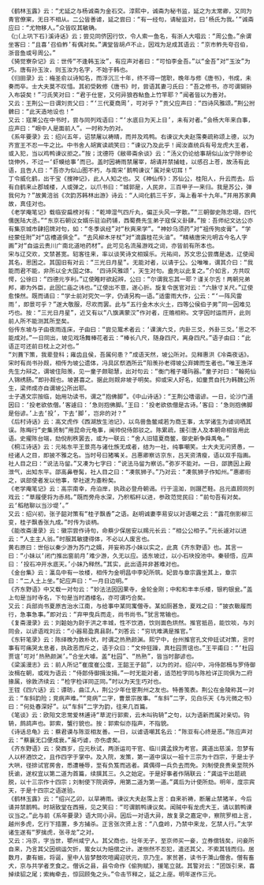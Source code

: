 <!-- { "loadSidebar": true } -->
	《鹤林玉露》云：“尤延之与杨诚斋为金石交。淳熙中，诚斋为秘书监，延之为太常卿，又同为青官僚宷，无日不相从。二公皆善谑，延之尝曰：“有一经句，请秘监对，曰‘杨氏为我。’”诚斋应曰：“尤物移人。”众皆叹其敏确。
	《□(上巩下石)溪诗话》云；尝见同侪因行饮，令人索一鱼名，有浙人大唱云：“周公鱼。”余谓坐客曰：“且喜‘召伯鲊’有偶对矣。”满堂皆胡卢不止，因戏为足成其语云：“京市鲊先夸召伯，浙音鱼或号周公。”
	《猗觉寮杂记》云：世传“不逢韩玉汝”，有应声对者曰：“可怕李金吾。”以“金吾”对“玉汝”为巧。唐有孙玉汝，则玉汝为名字，不始于韩也。
	《归田录》云：梅圣俞以诗知名，而浮沉三十年，终不得一馆职，晚年与修《唐书》，书成，未奏而卒。士大夫莫不叹惜。其初受敕修《唐书》时，尝语其妻刁氏曰：“吾之修书，亦可谓猢狲入布袋矣！”刁氏笑对曰：“君于仕宦，又何异狼吞鲇鱼上竹竿耶？”闻者皆以为善对。
	又云：王荆公一日谓刘贡父曰：“‘三代夏商周’，可对乎？”贡父应声曰：“四诗风雅颂。”荆公拊髀曰：“此天造地设也！”
	又云：寇莱公在中书时，尝与同列戏语曰：“‘水底日为天上日’，未有对者。”会杨大年来白事，应声曰：“眼中人是面前人”。一时称为的对。
	《系年要录》云：绍兴五年，诏禁屠以祷晴，而并及鸡鸭。右谏议大夫赵霈奏疏称颂上德，以为齐宣王不忍一牛之比。中书舍人胡寅读疏笑曰：“谏议乃及此乎！闻汝直统兵有号龙虎大王者，或入犯，当以鸡鸭谏议拒之。”按；沈德符《敝帚斋余谈》云：“汤义仍论给事胡似山汝宁除参论饶伸外，不过一‘虾蟆给事’而已。盖时因祷雨禁屠宰，胡请并禁捕蛙，以感召上苍，故汤有此语，且告人曰：“吾亦为似山图不朽，与南宋‘鹅鸭谏议’属对亲切耳！”
	丁令威化鹤，出干宝《搜神记》，此人人知之也。又《神仙传》：苏仙公，桂阳人，升云而去。后有白鹤来止郡城楼，人或弹之，以爪书曰：“城郭是，人民非，三百甲子一来归。我是苏公，弹我何为？”故黄涪翁《次韵苏韩林出游》诗云：“人间化鹤三千岁，海上看羊十九年。”并用苏家典故，真佳对也。
	《老学庵笔记》载临安扁榜对有：“乾坤湿气四斤丸，偏正头风一字散。”“三朝御史陈忠翊，四代儒医陆大丞。”“东京石朝议女婿乐驻泊药铺，西蜀费先生弟子寇保义卦肆。”按：吾师纪文达公亦有集京城市肆招牌对句，如：“冬季讽经”对“秋爽来学”。“神妙乌须药”对“祖传狗皮膏”。“学经蒙任附”对“店槽道俱全”。“去风柳木牙杖”对“滴露桂花头油”。“精裱唐宋元明古今名人字画”对“自运云贵川广南北道地药材”。此可见名流虽游戏之词，亦皆前有所本也。
	宋与辽交欢，文禁甚宽。轺客往来，率以谈笑诗文相娱乐。元祐间，苏文忠公尝膺是选，辽使闻其名，思困之。其国旧有对云：“三光日月星”。无能对者，以请于公。公唯唯，谓其介曰：“我能而君不能，非所以全大国之体。‘四诗风雅颂’，天生对句。盍先以此复之。”介如言，方共叹愕，公徐曰：“四德元亨利。”辽使睢盱欲起辨，公曰：“尔谓我忘其一耶？谨关尔舌！两朝兄弟邦，卿为外臣，此固仁庙之讳也。”辽使出不意，遂心折。旋复令医官对云：“六脉寸关尺。”辽使愈悚然。既而请曰：“学士前对究欠一字，仍请另构一语。”适雷雨大作，公云：“‘一阵风雷雨’，即景可乎？”遂大敬服，尽欢而罢。此与“五行金木水火土，四等公侯伯子男”同一因难见巧也。按：“三光日月星”，近又有以“八旗满蒙汉”作对者，庄赡相称。文字因时运而开，此则前人所不能测其所至矣。
	俗传东坡与子由夜雨连床，子由曰：“尝见鬻术者云：‘课演六爻，内卦三爻，外卦三爻。’思之不能成对。”一日同出，坡见戏场舞棒花者云：“棒长八尺，随身四尺，离身四尺。”语子由曰：“此语正可还前日枕上之对也。”
	“刘蕡下策，我辈登科；雍齿且侯，吾属何患？”成语天然，坡公所对。见释惠洪《冷斋夜话》。
	宋时有尚书孙觌，相传为坡公遗体，冯具区祭酒所云“阳羡孙老得坡公弃婢而生者也。”唯王渔洋先生力辩之，谓坡住阳羡，见一童子颇聪慧，出对句云：“衡门稚子璠玙器。”童子对曰：“翰苑仙人锦绣肠。”即孙觌也。坡甚喜之。据此则觌非坡子明矣。抑或宋人好名，如童贯自托为韩魏公所生，梁师成亦自谓坡公所出耶。
	士子遇文宗按临，始用功读书，谓之“抱佛脚”。《中山诗话》：“王荆公嗜谐谚。一日，论沙门道因曰：‘投老欲依僧。’客遽曰：‘急则抱佛脚。’王曰：‘投老欲依僧是古诗。’客曰：‘急则抱佛脚是俗谚。’上去‘投’，下去‘脚’，岂非的对？”
	《后村诗话》云：高文虎作《西湖放生池记》，以鸟兽鱼鳖咸若为商王事，太学诸生为谑词哂其误。陈晦行“史集贤制”用昆命元龟事，闽帅倪侍郎驳之。陈累疏，援引唐人及本朝命相皆用此语。史擢陈台端，劾倪削秩罢去，或为一联云：“舍人旧错夏商鳖，御史新争舜禹龟。”
	《桐江诗话》云：元祐东平王景亮与诸仕族无成者，结为一社，纯事嘲笑。士大夫无问贤愚，一经诸人之目，即披不雅之名。当时号曰猪嘴关。吕惠卿察访京东，吕天资清瘦，语以双手指画。社人目之曰：“说法马留。”又凑为七字曰：“说法马留为察访。”弥岁不能对。一日，邵篪因上殿泄气，出知东平。邵高鼻卷髯，社人目之曰：“凑氛狮子。”乃对云：“凑氛狮子作知州。”惠卿衔之，讽部使者发以他事，举社遂为齑粉矣。
	《老学庵笔记》云：高宗南幸，舟泊岸，执政必登舟朝谒。行于沮洳，则蹑芒鞋。吕元直顾同列戏云：“草履便将为赤舄。”既而旁舟水深，乃积稻秆以进，参政范觉民曰：“前句吾有对矣。云‘稻秸聊以当沙堤’。”
	又云：绍兴初，张子韶对策有“桂子飘香”之语。赵明诚妻李易安以对语嘲之云：“露花倒影柳三变，桂子飘香张九成。”时传为谈柄。
	《能改斋漫录》云：徽宗尝作诗句，命蔡少保居安以赐元长云：“相公公相子。”元长遽对以进云：“人主主人翁。”时服其敏捷得体，不必以人废言也。
	黄右原曰：世俗以秦少游为苏门之婿，并妄称苏小妹以实之，此真《齐东野语》也。其言一曰：“小妹以‘闭门推出窗前月’难少游，久无以应。适东坡过，以小石块投池中。秦顿悟，应声曰：‘投石冲开水底天。’小妹乃释然。”其实，此出语并非甚难对也。
	《金台集》云：瀛岛中有一妆楼，相传为金明昌中李妃所筑。妃尝与章宗露坐其上，章宗曰：“二人土上坐。”妃应声曰：“一月日边明。”
	《齐东野语》中又载一对句云：“妙法法因因果寺，金轮金刚；中和和丰丰乐楼，银杓银瓮。”盖上句是当时寺名，下句是当时酒楼名，亦可谓巧合矣。
	又云：兵部尚书夏原吉治水江南，与给事中某同寓僧寺。某如厕甚急，夏戏之曰：“披衣靸履而行，急事急事。”即对云：“弃甲曳兵而走，尚书尚书。”犹言常输也。
	《复斋漫录》云：刘韐始为尉于洪之丰城，性不饮酒，饮则面色烘然。推官抵邑，能饮啖，与刘同会，以谚语戏刘云：“小器易盈真县尉。”刘答云：“穷坑难满是推官。”
	《东轩笔录》云：陈绎晚为敦朴状，时谓之热熟颜渊。熙宁中，台州推官孔文仲廷试对策，言时事有可痛哭太息者，执政恶而斥之，语于众曰：“文仲狂躁，真杜园贾谊也。”王平甫曰：“‘杜园贾谊’可对‘热熟颜渊’。”合坐大噱。盖“杜园”、“热熟”，皆当时鄙谚也。
	《梁溪漫志》云：前人所记“崔度崔公度，王韶王子韶”，以为的对。绍兴中，冯侍郎楫与罗侍御汝楫在朝，或戏为语云：“侍郎侍御揖汝揖。”一时无能对者，适范检字同与陈检详正同俱为二府掾属，徐敦济续云：“检字检详同正同。”时以为天生巧对也。
	王铚《四六话》云：谭昉，曲江人，荆公少年仕宦荆州之友也。特善笺表。荆公在金陵称其一对云：“车斜韵险；竞病声难。”“竞病”二字，曹景宗故事。“车斜”二字，见白乐天《与元微之书》曰：“何处春深好”。以“车斜”二字为韵，往来几百篇。
	《笔谈》云：欧阳文忠常爱林逋诗“草泥行郭索，云木叫钩辀”之句，以为语新而属对亲切。钩辀，鹧鸪声也。郭索，蟹行貌也。按：郭索似亦指声，不指貌。
	《诗话总龟》云：蔡君谟与陈亚相友善。一日，以谑语嘲其名云：“陈亚有心终是恶。”陈应声对云：“蔡襄无口便成衰。”虽巧谑，亦伤虐矣。
	《齐东野语》云：癸酉岁，应元秋试，两浙运司干官、临川龚孟鍨为考官。龚道出慈溪，忽梦有人以杯酒饮之，且作四字于掌中。及入院，发策，第一道中误以一祖十三宗为十四宗，于是士子大哄，径排试官房舍，悉遭棰辱，至有负笈而逃者。龚偶得一兵负去而免。刘制使良贵亲至院外抚谕，遂权宜以第二道为首篇，续撰其三。久之始定。于是好事者作隔联云：“龚运干出题疏脱，以十三宗作十四宗；刘制使下院调停，用第二道为第一道。”龚后为计使所劾。明年，度宗宾天，于是十四宗之语遂验。
	《鹤林玉露》云：“绍兴乙卯，以旱祷雨。谏议大夫赵霈上言：自来祈祷，断屠止禁猪羊，今后请并禁鹅鸭。时胡致堂在西掖，见之笑曰：“可谓鹅鸭谏议矣。闻贼中有龙虎大王，请以鹅鸭谏议当之。”此与前《系年要录》语大同小异。因后一对语大异，故复录之嘉定中，察院罗相上言，越州多虎，乞行下措置，多方捕杀。正言张次贤上言：“八盘岭，乃禁中来龙，乞禁人行。”太学诸生遂有“罗擒虎，张寻龙”之对。
	又云：冯京，字当世，鄂州咸宁人。其父商也，壮年无子，至京师买一妾，立券偿钱矣，问妾所自来，乃言其父因纲运欠折，鬻女以为赔偿之计。遂恻然不忍犯，遣还其父，不索其钱而归。居数月，妻有娠，将诞，里中人皆梦鼓吹喧阗迎状元，京乃生。家贫甚，读书于灒山僧舍。僧有畜犬，京与共学者烹食之。僧诉之县，县令命作《偷狗赋》，援笔立就。其警对云：“团饭引来，喜掉续貂之尾；索綯牵去，惊回顾兔之头。”令击节释之，延之上座。明年遂作三元。

